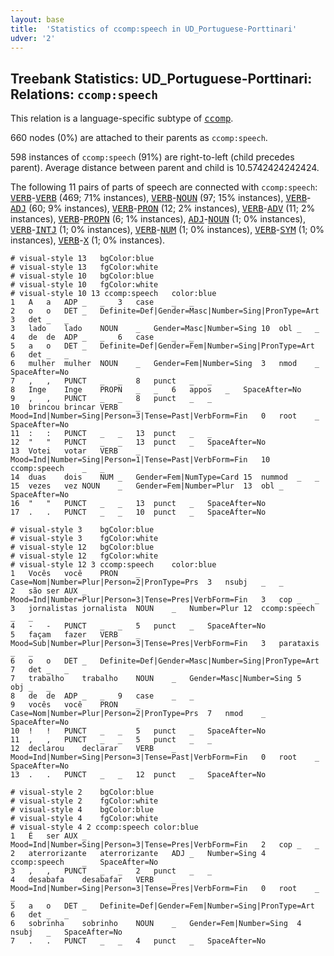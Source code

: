 ```yaml
---
layout: base
title:  'Statistics of ccomp:speech in UD_Portuguese-Porttinari'
udver: '2'
---
```


## Treebank Statistics: UD_Portuguese-Porttinari: Relations: `ccomp:speech`

This relation is a language-specific subtype of <tt><a href="pt_porttinari-dep-ccomp.html">ccomp</a></tt>.

660 nodes (0%) are attached to their parents as `ccomp:speech`.

598 instances of `ccomp:speech` (91%) are right-to-left (child precedes parent).
Average distance between parent and child is 10.5742424242424.

The following 11 pairs of parts of speech are connected with `ccomp:speech`: <tt><a href="pt_porttinari-pos-VERB.html">VERB</a></tt>-<tt><a href="pt_porttinari-pos-VERB.html">VERB</a></tt> (469; 71% instances), <tt><a href="pt_porttinari-pos-VERB.html">VERB</a></tt>-<tt><a href="pt_porttinari-pos-NOUN.html">NOUN</a></tt> (97; 15% instances), <tt><a href="pt_porttinari-pos-VERB.html">VERB</a></tt>-<tt><a href="pt_porttinari-pos-ADJ.html">ADJ</a></tt> (60; 9% instances), <tt><a href="pt_porttinari-pos-VERB.html">VERB</a></tt>-<tt><a href="pt_porttinari-pos-PRON.html">PRON</a></tt> (12; 2% instances), <tt><a href="pt_porttinari-pos-VERB.html">VERB</a></tt>-<tt><a href="pt_porttinari-pos-ADV.html">ADV</a></tt> (11; 2% instances), <tt><a href="pt_porttinari-pos-VERB.html">VERB</a></tt>-<tt><a href="pt_porttinari-pos-PROPN.html">PROPN</a></tt> (6; 1% instances), <tt><a href="pt_porttinari-pos-ADJ.html">ADJ</a></tt>-<tt><a href="pt_porttinari-pos-NOUN.html">NOUN</a></tt> (1; 0% instances), <tt><a href="pt_porttinari-pos-VERB.html">VERB</a></tt>-<tt><a href="pt_porttinari-pos-INTJ.html">INTJ</a></tt> (1; 0% instances), <tt><a href="pt_porttinari-pos-VERB.html">VERB</a></tt>-<tt><a href="pt_porttinari-pos-NUM.html">NUM</a></tt> (1; 0% instances), <tt><a href="pt_porttinari-pos-VERB.html">VERB</a></tt>-<tt><a href="pt_porttinari-pos-SYM.html">SYM</a></tt> (1; 0% instances), <tt><a href="pt_porttinari-pos-VERB.html">VERB</a></tt>-<tt><a href="pt_porttinari-pos-X.html">X</a></tt> (1; 0% instances).


~~~ conllu
# visual-style 13	bgColor:blue
# visual-style 13	fgColor:white
# visual-style 10	bgColor:blue
# visual-style 10	fgColor:white
# visual-style 10 13 ccomp:speech	color:blue
1	A	a	ADP	_	_	3	case	_	_
2	o	o	DET	_	Definite=Def|Gender=Masc|Number=Sing|PronType=Art	3	det	_	_
3	lado	lado	NOUN	_	Gender=Masc|Number=Sing	10	obl	_	_
4	de	de	ADP	_	_	6	case	_	_
5	a	o	DET	_	Definite=Def|Gender=Fem|Number=Sing|PronType=Art	6	det	_	_
6	mulher	mulher	NOUN	_	Gender=Fem|Number=Sing	3	nmod	_	SpaceAfter=No
7	,	,	PUNCT	_	_	8	punct	_	_
8	Inge	Inge	PROPN	_	_	6	appos	_	SpaceAfter=No
9	,	,	PUNCT	_	_	8	punct	_	_
10	brincou	brincar	VERB	_	Mood=Ind|Number=Sing|Person=3|Tense=Past|VerbForm=Fin	0	root	_	SpaceAfter=No
11	:	:	PUNCT	_	_	13	punct	_	_
12	"	"	PUNCT	_	_	13	punct	_	SpaceAfter=No
13	Votei	votar	VERB	_	Mood=Ind|Number=Sing|Person=1|Tense=Past|VerbForm=Fin	10	ccomp:speech	_	_
14	duas	dois	NUM	_	Gender=Fem|NumType=Card	15	nummod	_	_
15	vezes	vez	NOUN	_	Gender=Fem|Number=Plur	13	obl	_	SpaceAfter=No
16	"	"	PUNCT	_	_	13	punct	_	SpaceAfter=No
17	.	.	PUNCT	_	_	10	punct	_	SpaceAfter=No

~~~


~~~ conllu
# visual-style 3	bgColor:blue
# visual-style 3	fgColor:white
# visual-style 12	bgColor:blue
# visual-style 12	fgColor:white
# visual-style 12 3 ccomp:speech	color:blue
1	Vocês	você	PRON	_	Case=Nom|Number=Plur|Person=2|PronType=Prs	3	nsubj	_	_
2	são	ser	AUX	_	Mood=Ind|Number=Plur|Person=3|Tense=Pres|VerbForm=Fin	3	cop	_	_
3	jornalistas	jornalista	NOUN	_	Number=Plur	12	ccomp:speech	_	_
4	-	-	PUNCT	_	_	5	punct	_	SpaceAfter=No
5	façam	fazer	VERB	_	Mood=Sub|Number=Plur|Person=3|Tense=Pres|VerbForm=Fin	3	parataxis	_	_
6	o	o	DET	_	Definite=Def|Gender=Masc|Number=Sing|PronType=Art	7	det	_	_
7	trabalho	trabalho	NOUN	_	Gender=Masc|Number=Sing	5	obj	_	_
8	de	de	ADP	_	_	9	case	_	_
9	vocês	você	PRON	_	Case=Nom|Number=Plur|Person=2|PronType=Prs	7	nmod	_	SpaceAfter=No
10	!	!	PUNCT	_	_	5	punct	_	SpaceAfter=No
11	,	,	PUNCT	_	_	5	punct	_	_
12	declarou	declarar	VERB	_	Mood=Ind|Number=Sing|Person=3|Tense=Past|VerbForm=Fin	0	root	_	SpaceAfter=No
13	.	.	PUNCT	_	_	12	punct	_	SpaceAfter=No

~~~


~~~ conllu
# visual-style 2	bgColor:blue
# visual-style 2	fgColor:white
# visual-style 4	bgColor:blue
# visual-style 4	fgColor:white
# visual-style 4 2 ccomp:speech	color:blue
1	É	ser	AUX	_	Mood=Ind|Number=Sing|Person=3|Tense=Pres|VerbForm=Fin	2	cop	_	_
2	aterrorizante	aterrorizante	ADJ	_	Number=Sing	4	ccomp:speech	_	SpaceAfter=No
3	,	,	PUNCT	_	_	2	punct	_	_
4	desabafa	desabafar	VERB	_	Mood=Ind|Number=Sing|Person=3|Tense=Pres|VerbForm=Fin	0	root	_	_
5	a	o	DET	_	Definite=Def|Gender=Fem|Number=Sing|PronType=Art	6	det	_	_
6	sobrinha	sobrinho	NOUN	_	Gender=Fem|Number=Sing	4	nsubj	_	SpaceAfter=No
7	.	.	PUNCT	_	_	4	punct	_	SpaceAfter=No

~~~


